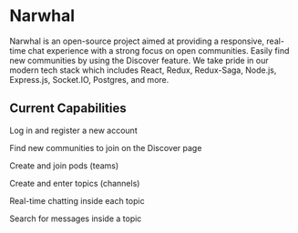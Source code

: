 # Narwhal

Narwhal is an open-source project aimed at providing a responsive, real-time chat experience with a strong focus on open communities. Easily find new communities by using the Discover feature. We take pride in our modern tech stack which includes React, Redux, Redux-Saga, Node.js, Express.js, Socket.IO, Postgres, and more.

## Current Capabilities

Log in and register a new account

Find new communities to join on the Discover page

Create and join pods (teams)

Create and enter topics (channels)

Real-time chatting inside each topic

Search for messages inside a topic
